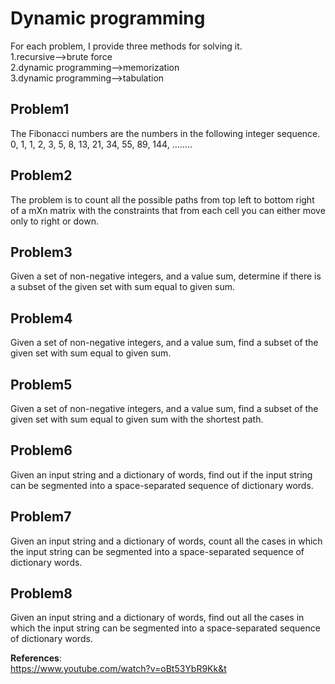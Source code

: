# Dynamic programming
For each problem, I provide three methods for solving it.<br />
1.recursive-->brute force<br />
2.dynamic programming-->memorization<br />
3.dynamic programming-->tabulation<br />

## Problem1
The Fibonacci numbers are the numbers in the following integer sequence.
0, 1, 1, 2, 3, 5, 8, 13, 21, 34, 55, 89, 144, ……..<br />

## Problem2
The problem is to count all the possible paths from top left to bottom right of a mXn matrix with the constraints that from each cell you can either move only to right or down.<br />

## Problem3
Given a set of non-negative integers, and a value sum, determine if there is a subset of the given set with sum equal to given sum.<br />

## Problem4
Given a set of non-negative integers, and a value sum, find a subset of the given set with sum equal to given sum.<br />

## Problem5
Given a set of non-negative integers, and a value sum, find a subset of the given set with sum equal to given sum with the shortest path.<br />

## Problem6
Given an input string and a dictionary of words, find out if the input string can be segmented into a space-separated sequence of dictionary words.<br />

## Problem7
Given an input string and a dictionary of words, count all the cases in which the input string can be segmented into a space-separated sequence of dictionary words.<br />

## Problem8
Given an input string and a dictionary of words, find out all the cases in which the input string can be segmented into a space-separated sequence of dictionary words.<br />

**References**:<br />
https://www.youtube.com/watch?v=oBt53YbR9Kk&t
